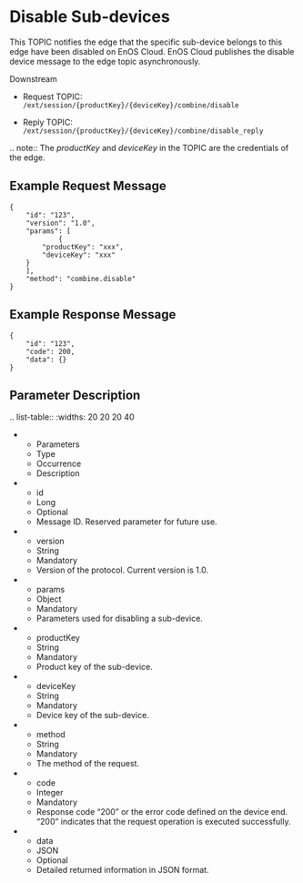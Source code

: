 # Disable Sub-devices

This TOPIC notifies the edge that the specific sub-device belongs to this edge have been disabled on EnOS Cloud. EnOS Cloud publishes
the disable device message to the edge topic asynchronously.

Downstream
- Request TOPIC: `/ext/session/{productKey}/{deviceKey}/combine/disable`

- Reply TOPIC: `/ext/session/{productKey}/{deviceKey}/combine/disable_reply`

.. note:: The *productKey* and *deviceKey* in the TOPIC are the credentials of the edge.

## Example Request Message

```
{
	"id": "123",
	"version": "1.0",
	"params": [
            {
		"productKey": "xxx",
		"deviceKey": "xxx"
	}
	],
	"method": "combine.disable"
}

```

## Example Response Message

```
{
	"id": "123",
	"code": 200,
	"data": {}
}
```

## Parameter Description​

.. list-table::
   :widths: 20 20 20 40

   * - Parameters
     - Type​
     - Occurrence
     - Description
   * - id
     - Long
     - Optional
     - Message ID. Reserved parameter for future use.
   * - version
     - String
     - Mandatory
     - Version of the protocol. Current version is 1.0.
   * - params
     - Object
     - Mandatory
     - Parameters used for disabling a sub-device.
   * - productKey
     - String
     - Mandatory
     - Product key of the sub-device.
   * - deviceKey
     - String
     - Mandatory
     - Device key of the sub-device.
   * - method
     - String
     - Mandatory
     - The method of the request.
   * - code
     - Integer
     - Mandatory
     - Response code &ldquo;200&rdquo; or the error code defined on the device end. &ldquo;200&rdquo; indicates that the request operation is executed successfully.
   * - data
     - JSON
     - Optional
     - Detailed returned information in JSON format.

<!--end-->
